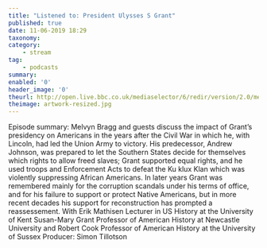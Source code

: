 ```yaml
---
title: "Listened to: President Ulysses S Grant"
published: true
date: 11-06-2019 18:29
taxonomy:
category:
	- stream
tag:
	- podcasts
summary:
enabled: '0'
header_image: '0'
theurl: http://open.live.bbc.co.uk/mediaselector/6/redir/version/2.0/mediaset/audio-nondrm-download/proto/http/vpid/p07br3jk.mp3
theimage: artwork-resized.jpg
--- 
```

Episode summary: Melvyn Bragg and guests discuss the impact of Grant’s presidency on Americans in the years after the Civil War in which he, with Lincoln, had led the Union Army to victory. His predecessor, Andrew Johnson, was prepared to let the Southern States decide for themselves which rights to allow freed slaves; Grant supported equal rights, and he used troops and Enforcement Acts to defeat the Ku klux Klan which was violently suppressing African Americans. In later years Grant was remembered mainly for the corruption scandals under his terms of office, and for his failure to support or protect Native Americans, but in more recent decades his support for reconstruction has prompted a reassessement. With Erik Mathisen Lecturer in US History at the University of Kent Susan-Mary Grant Professor of American History at Newcastle University and Robert Cook Professor of American History at the University of Sussex Producer: Simon Tillotson
